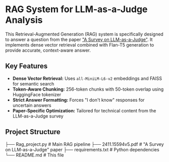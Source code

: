 # RAG System for LLM-as-a-Judge Analysis

This Retrieval-Augmented Generation (RAG) system is specifically designed to answer a question from the paper ["A Survey on LLM-as-a-Judge"](https://arxiv.org/abs/2411.15594). It implements dense vector retrieval combined with Flan-T5 generation to provide accurate, context-aware answer.
## Key Features

- **Dense Vector Retrieval:** Uses `all-MiniLM-L6-v2` embeddings and FAISS for semantic search
- **Token-Aware Chunking:** 256-token chunks with 50-token overlap using HuggingFace tokenizer
- **Strict Answer Formatting:** Forces "I don't know" responses for uncertain answers
- **Paper-Specific Optimization:** Tailored for technical content from the LLM-as-a-Judge survey

## Project Structure

├── Rag_project.py # Main RAG pipeline
├── 2411.15594v5.pdf # "A Survey on LLM-as-a-Judge" paper
├── requirements.txt # Python dependencies
└── README.md # This file
